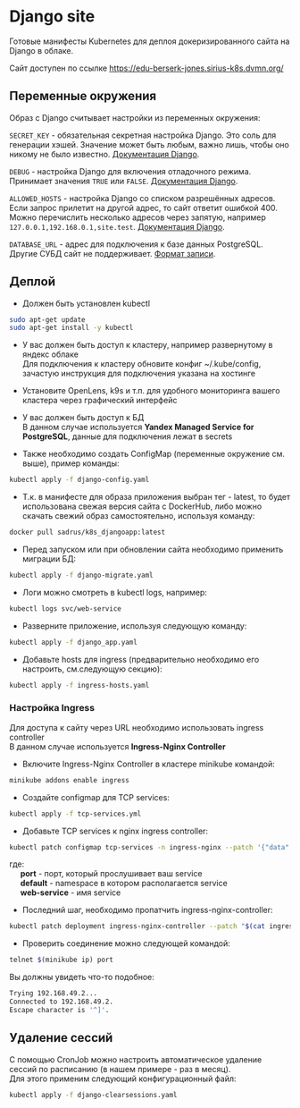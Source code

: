 # Django site

Готовые манифесты Kubernetes для деплоя докеризированного сайта на Django в облаке.

Сайт доступен по ссылке https://edu-berserk-jones.sirius-k8s.dvmn.org/  

## Переменные окружения

Образ с Django считывает настройки из переменных окружения:

`SECRET_KEY` - обязательная секретная настройка Django. Это соль для генерации хэшей. Значение может быть любым, важно лишь, чтобы оно никому не было известно. [Документация Django](https://docs.djangoproject.com/en/3.2/ref/settings/#secret-key).

`DEBUG` - настройка Django для включения отладочного режима. Принимает значения `TRUE` или `FALSE`. [Документация Django](https://docs.djangoproject.com/en/3.2/ref/settings/#std:setting-DEBUG).

`ALLOWED_HOSTS` - настройка Django со списком разрешённых адресов. Если запрос прилетит на другой адрес, то сайт ответит ошибкой 400. Можно перечислить несколько адресов через запятую, например `127.0.0.1,192.168.0.1,site.test`. [Документация Django](https://docs.djangoproject.com/en/3.2/ref/settings/#allowed-hosts).

`DATABASE_URL` - адрес для подключения к базе данных PostgreSQL. Другие СУБД сайт не поддерживает. [Формат записи](https://github.com/jacobian/dj-database-url#url-schema).


## Деплой

- Должен быть установлен kubectl
```sh
sudo apt-get update
sudo apt-get install -y kubectl
```

- У вас должен быть доступ к кластеру, например развернутому в яндекс облаке  
Для подключения к кластеру обновите конфиг ~/.kube/config, зачастую инструкция для подключения указана на хостинге  

- Установите OpenLens, k9s и т.п. для удобного мониторинга вашего кластера через графический интерфейс  

- У вас должен быть доступ к БД  
В данном случае используется **Yandex Managed Service for PostgreSQL**, данные для подключения лежат в secrets

- Также необходимо создать ConfigMap (переменные окружение см. выше), пример команды:
```sh
kubectl apply -f django-config.yaml
```

- Т.к. в манифесте для образа приложения выбран тег - latest, то будет использована свежая версия сайта с DockerHub, либо можно скачать свежий образ самостоятельно, используя команду:
```sh
docker pull sadrus/k8s_djangoapp:latest
```

- Перед запуском или при обновлении сайта необходимо применить миграции БД:
```sh
kubectl apply -f django-migrate.yaml
```

- Логи можно смотреть в kubectl logs, например:
```sh
kubectl logs svc/web-service 
```

- Разверните приложение, используя следующую команду:
```sh
kubectl apply -f django_app.yaml 
```

- Добавьте hosts для ingress (предварительно необходимо его настроить, см.следующую секцию):
```sh
kubectl apply -f ingress-hosts.yaml 
```

### Настройка Ingress

Для доступа к сайту через URL необходимо использовать ingress controller  
В данном случае используется **Ingress-Nginx Controller**

- Включите Ingress-Nginx Controller в кластере minikube командой:
```sh
minikube addons enable ingress
```

- Создайте configmap для TCP services:
```sh
kubectl apply -f tcp-services.yml
```

- Добавьте TCP services к nginx ingress controller:
```sh
kubectl patch configmap tcp-services -n ingress-nginx --patch '{"data":{"port":"default/web-service:port"}}'
```
где:  
&nbsp;&nbsp;&nbsp;&nbsp; **port** - порт, который прослушивает ваш service  
&nbsp;&nbsp;&nbsp;&nbsp; **default** -  namespace в котором располагается service  
&nbsp;&nbsp;&nbsp;&nbsp; **web-service** - имя service  

- Последний шаг, необходимо пропатчить ingress-nginx-controller:
```sh
kubectl patch deployment ingress-nginx-controller --patch "$(cat ingress-nginx-controller-patch.yaml)" -n ingress-nginx
```

- Проверить соединение можно следующей командой:
```sh
telnet $(minikube ip) port
```
Вы должны увидеть что-то подобное:
```sh
Trying 192.168.49.2...
Connected to 192.168.49.2.
Escape character is '^]'.
```

## Удаление сессий

С помощью CronJob можно настроить автоматическое удаление сессий по расписанию (в нашем примере - раз в месяц).  
Для этого применим следующий конфигурационный файл:
```sh
kubectl apply -f django-clearsessions.yaml
```
